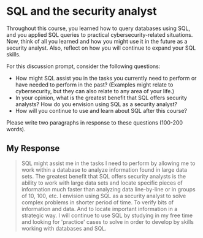 # SQL and the security analyst
Throughout this course, you learned how to query databases using SQL, and you applied SQL queries to practical cybersecurity-related situations. Now, think of all you learned and how you might use it in the future as a security analyst. Also, reflect on how you will continue to expand your SQL skills.

For this discussion prompt, consider the following questions:

- How might SQL assist you in the tasks you currently need to perform or have needed to perform in the past? (Examples might relate to cybersecurity, but they can also relate to any area of your life.)
- In your opinion, what is the greatest benefit that SQL offers security analysts? How do you envision using SQL as a security analyst?
- How will you continue to use and learn about SQL after this course?

Please write two paragraphs in response to these questions (100-200 words). 
## My Response
> SQL might assist me in the tasks I need to perform by allowing me to work within a database to analyze information found in large data sets. The greatest benefit that SQL offers security analysts is the ability to work with large data sets and locate specific pieces of information much faster than analyzing data line-by-line or in groups of 10, 100, etc. I envision using SQL as a security analyst to solve complex problems in shorter period of time. To verify bits of information and data. And to locate important information in a strategic way. I will continue to use SQL by studying in my free time and looking for 'practice' cases to solve in order to develop by skills working with databases and SQL.
